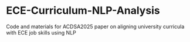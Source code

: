 # ECE-Curriculum-NLP-Analysis
Code and materials for ACDSA2025 paper on aligning university curricula with ECE job skills using NLP
